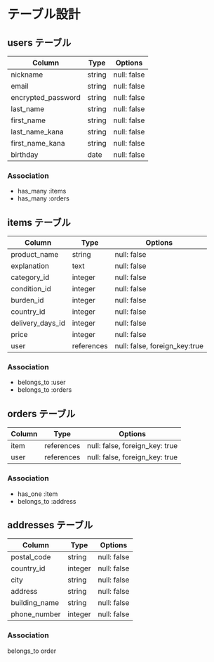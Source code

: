 # テーブル設計

##  users テーブル

| Column            | Type    | Options     |
| ----------------- | ------- | ----------- |
| nickname          | string  | null: false |
| email             | string  | null: false |
| encrypted_password| string  | null: false |
| last_name         | string  | null: false |
| first_name        | string  | null: false |
| last_name_kana    | string  | null: false |
| first_name_kana   | string  | null: false |
| birthday          | date    | null: false |
### Association

- has_many :items
- has_many :orders

##  items テーブル

| Column          | Type         | Options                        |
| --------------- | ------------ | ------------------------------ |
| product_name    | string       | null: false                    |
| explanation     | text         | null: false                    |
| category_id     | integer      | null: false                    |
| condition_id    | integer      | null: false                    |
| burden_id       | integer      | null: false                    |
| country_id      | integer      | null: false                    |
| delivery_days_id| integer      | null: false                    |
| price           | integer      | null: false                    |
| user            | references   | null: false, foreign_key:true  |
### Association

-  belongs_to :user
-  belongs_to :orders

##  orders テーブル

| Column      | Type       | Options                        |
| ----------- | ---------- | ------------------------------ |
| item        | references | null: false, foreign_key: true |
| user        | references | null: false, foreign_key: true |
### Association

-  has_one :item
-  belongs_to :address 

##   addresses テーブル

| Column       | Type         | Options                        |
| ------------ | ------------ | ------------------------------ |
| postal_code  | string       | null: false                    |
| country_id   | integer      | null: false                    |
| city         | string       | null: false                    |
| address      | string       | null: false                    |
| building_name| string       | null: false                    |
| phone_number | integer      | null: false                    |
### Association

belongs_to order